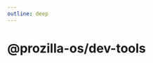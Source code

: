 ```yaml
---
outline: deep
---
```


# @prozilla-os/dev-tools

<!--@include: ../../../../packages/dev-tools/README.md{13,}-->
